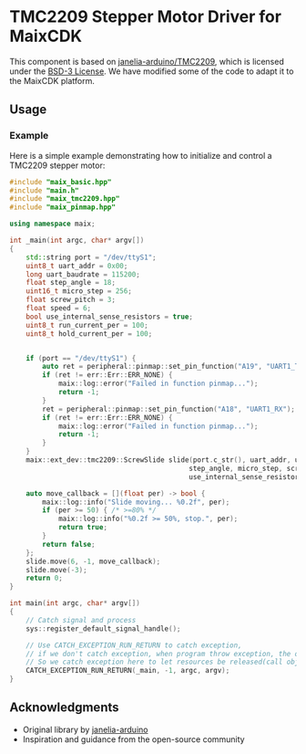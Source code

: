 # TMC2209 Stepper Motor Driver for MaixCDK

This component is based on [janelia-arduino/TMC2209](https://github.com/janelia-arduino/TMC2209), which is licensed under the [BSD-3 License](./janelia-arduino_TMC2209/LICENSE). We have modified some of the code to adapt it to the MaixCDK platform.


## Usage

### Example

Here is a simple example demonstrating how to initialize and control a TMC2209 stepper motor:

```cpp
#include "maix_basic.hpp"
#include "main.h"
#include "maix_tmc2209.hpp"
#include "maix_pinmap.hpp"

using namespace maix;

int _main(int argc, char* argv[])
{
    std::string port = "/dev/ttyS1";
    uint8_t uart_addr = 0x00;
    long uart_baudrate = 115200;
    float step_angle = 18;
    uint16_t micro_step = 256;
    float screw_pitch = 3;
    float speed = 6;
    bool use_internal_sense_resistors = true;
    uint8_t run_current_per = 100;
    uint8_t hold_current_per = 100;


    if (port == "/dev/ttyS1") {
        auto ret = peripheral::pinmap::set_pin_function("A19", "UART1_TX");
        if (ret != err::Err::ERR_NONE) {
            maix::log::error("Failed in function pinmap...");
            return -1;
        }
        ret = peripheral::pinmap::set_pin_function("A18", "UART1_RX");
        if (ret != err::Err::ERR_NONE) {
            maix::log::error("Failed in function pinmap...");
            return -1;
        }
    }
    maix::ext_dev::tmc2209::ScrewSlide slide(port.c_str(), uart_addr, uart_baudrate,
                                            step_angle, micro_step, screw_pitch, speed,
                                            use_internal_sense_resistors, run_current_per, hold_current_per);

    auto move_callback = [](float per) -> bool {
        maix::log::info("Slide moving... %0.2f", per);
        if (per >= 50) { /* >=80% */
            maix::log::info("%0.2f >= 50%, stop.", per);
            return true;
        }
        return false;
    };
    slide.move(6, -1, move_callback);
    slide.move(-3);
    return 0;
}

int main(int argc, char* argv[])
{
    // Catch signal and process
    sys::register_default_signal_handle();

    // Use CATCH_EXCEPTION_RUN_RETURN to catch exception,
    // if we don't catch exception, when program throw exception, the objects will not be destructed.
    // So we catch exception here to let resources be released(call objects' destructor) before exit.
    CATCH_EXCEPTION_RUN_RETURN(_main, -1, argc, argv);
}
```

## Acknowledgments

- Original library by [janelia-arduino](https://github.com/janelia-arduino)
- Inspiration and guidance from the open-source community